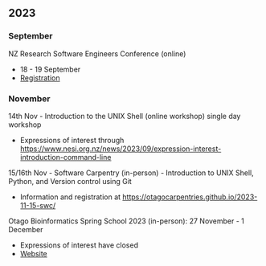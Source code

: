 ## 2023

### September

NZ Research Software Engineers Conference (online)

- 18 - 19 September
- [Registration](https://www.rseconference.nz)

### November

14th Nov - Introduction to the UNIX Shell (online workshop) single day workshop

- Expressions of interest through https://www.nesi.org.nz/news/2023/09/expression-interest-introduction-command-line

15/16th Nov - Software Carpentry (in-person) - Introduction to UNIX Shell, Python, and Version control using Git

- Information and registration at https://otagocarpentries.github.io/2023-11-15-swc/

Otago Bioinformatics Spring School 2023 (in-person): 27 November - 1 December

- Expressions of interest have closed
- [Website](https://otagobioinformaticsspringschool.github.io/2023/)
